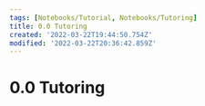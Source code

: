 ```yaml
---
tags: [Notebooks/Tutorial, Notebooks/Tutoring]
title: 0.0 Tutoring
created: '2022-03-22T19:44:50.754Z'
modified: '2022-03-22T20:36:42.859Z'
---
```


# 0.0 Tutoring
